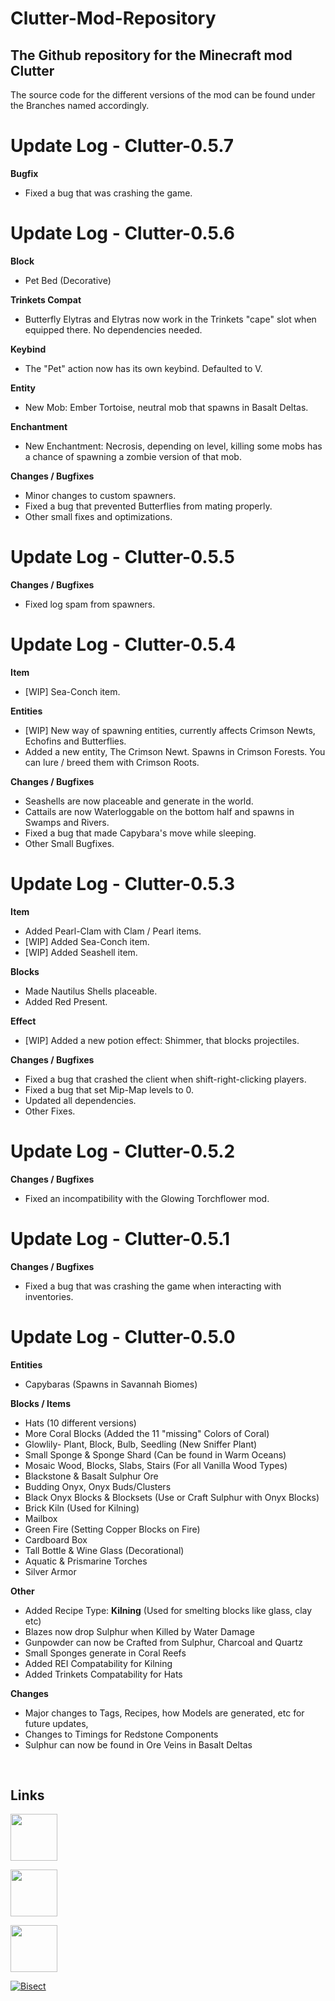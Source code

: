 # Clutter-Mod-Repository
## The Github repository for the Minecraft mod Clutter
The source code for the different versions of the mod can be found under the Branches named accordingly.

# Update Log - Clutter-0.5.7

**Bugfix**
- Fixed a bug that was crashing the game.

# Update Log - Clutter-0.5.6

**Block**
- Pet Bed (Decorative)

**Trinkets Compat**
- Butterfly Elytras and Elytras now work in the Trinkets "cape" slot when equipped there. No dependencies needed.

**Keybind**
- The "Pet" action now has its own keybind. Defaulted to V.

**Entity**
- New Mob: Ember Tortoise, neutral mob that spawns in Basalt Deltas.

**Enchantment**
- New Enchantment: Necrosis, depending on level, killing some mobs has a chance of spawning a zombie version of that mob.

**Changes / Bugfixes**
- Minor changes to custom spawners.
- Fixed a bug that prevented Butterflies from mating properly.
- Other small fixes and optimizations.

# Update Log - Clutter-0.5.5

**Changes / Bugfixes**
- Fixed log spam from spawners.

# Update Log - Clutter-0.5.4

**Item**
- [WIP] Sea-Conch item.

**Entities**
- [WIP] New way of spawning entities, currently affects Crimson Newts, Echofins and Butterflies.
- Added a new entity, The Crimson Newt. Spawns in Crimson Forests. You can lure / breed them with Crimson Roots.

**Changes / Bugfixes**
- Seashells are now placeable and generate in the world.
- Cattails are now Waterloggable on the bottom half and spawns in Swamps and Rivers.
- Fixed a bug that made Capybara's move while sleeping.
- Other Small Bugfixes.

# Update Log - Clutter-0.5.3

**Item**
- Added Pearl-Clam with Clam / Pearl items.
- [WIP] Added Sea-Conch item.
- [WIP] Added Seashell item.

**Blocks**
- Made Nautilus Shells placeable.
- Added Red Present.

**Effect**
- [WIP] Added a new potion effect: Shimmer, that blocks projectiles.

**Changes / Bugfixes**
- Fixed a bug that crashed the client when shift-right-clicking players.
- Fixed a bug that set Mip-Map levels to 0.
- Updated all dependencies.
- Other Fixes.

# Update Log - Clutter-0.5.2

**Changes / Bugfixes**
- Fixed an incompatibility with the Glowing Torchflower mod.

# Update Log - Clutter-0.5.1

**Changes / Bugfixes**
- Fixed a bug that was crashing the game when interacting with inventories.

# Update Log - Clutter-0.5.0

**Entities**
 - Capybaras (Spawns in Savannah Biomes)

**Blocks / Items**
 - Hats (10 different versions)
 - More Coral Blocks (Added the 11 "missing" Colors of Coral)
 - Glowlily- Plant, Block, Bulb, Seedling (New Sniffer Plant)
 - Small Sponge & Sponge Shard (Can be found in Warm Oceans)
 - Mosaic Wood, Blocks, Slabs, Stairs (For all Vanilla Wood Types)
 - Blackstone & Basalt Sulphur Ore
 - Budding Onyx, Onyx Buds/Clusters
 - Black Onyx Blocks & Blocksets (Use or Craft Sulphur with Onyx Blocks)
 - Brick Kiln (Used for Kilning)
 - Mailbox
 - Green Fire (Setting Copper Blocks on Fire)
 - Cardboard Box
 - Tall Bottle & Wine Glass (Decorational) 
 - Aquatic & Prismarine Torches
 - Silver Armor
 
**Other**
 - Added Recipe Type: **Kilning** (Used for smelting blocks like glass, clay etc)
 - Blazes now drop Sulphur when Killed by Water Damage
 - Gunpowder can now be Crafted from Sulphur, Charcoal and Quartz
 - Small Sponges generate in Coral Reefs
 - Added REI Compatability for Kilning
 - Added Trinkets Compatability for Hats

**Changes**
- Major changes to Tags, Recipes, how Models are generated, etc for future updates,
- Changes to Timings for Redstone Components
- Sulphur can now be found in Ore Veins in Basalt Deltas

<br>

## Links  

<a href="https://discord.com/invite/pDMkMxMREA"> <img src="https://raw.githubusercontent.com/EmilsGithub/Clutter-Mod-Repository/main/Images/discord.png" width="75" height="auto">
  
<a href="https://modrinth.com/mod/clutter"> <img src="https://raw.githubusercontent.com/EmilsGithub/Clutter-Mod-Repository/main/Images/modrinth.png" width="75" height="auto">
  
<a href="https://www.curseforge.com/minecraft/mc-mods/clutter"> <img src="https://raw.githubusercontent.com/EmilsGithub/Clutter-Mod-Repository/main/Images/curse.png" width="75" height="auto">

[![Bisect](https://www.bisecthosting.com/images/CF/Clutter/BH_CL_PromoCard.webp)](https://bisecthosting.com/ClutterMod)
